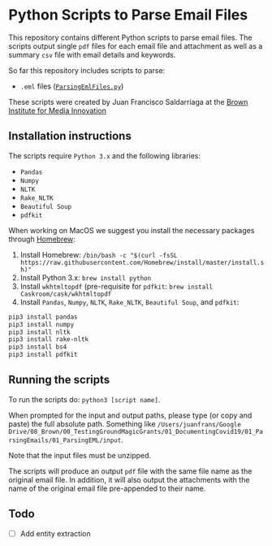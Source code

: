 # Python Scripts to Parse Email Files

This repository contains different Python scripts to parse email files. The scripts output single `pdf` files for each email file and attachment as well as a summary `csv` file with email details and keywords.

So far this repository includes scripts to parse:

* `.eml` files ([`ParsingEmlFiles.py`](https://github.com/browninstitute/parsing_email_files/blob/master/ParsingEmlFiles.py))

These scripts were created by Juan Francisco Saldarriaga at the [Brown Institute for Media Innovation](https://brown.columbia.edu/)

## Installation instructions

The scripts require `Python 3.x` and the following libraries:

* `Pandas`
* `Numpy`
* `NLTK`
* `Rake_NLTK`
* `Beautiful Soup`
* `pdfkit`

When working on MacOS we suggest you install the necessary packages through [Homebrew](https://brew.sh/):

1. Install Homebrew: `/bin/bash -c "$(curl -fsSL https://raw.githubusercontent.com/Homebrew/install/master/install.sh)"`
2. Install Python 3.x: `brew install python`
3. Install `wkhtmltopdf` (pre-requisite for `pdfkit`: `brew install Caskroom/cask/wkhtmltopdf`
4. Install `Pandas`, `Numpy`, `NLTK`, `Rake_NLTK`, `Beautiful Soup`, and `pdfkit`:

```bash
pip3 install pandas
pip3 install numpy
pip3 install nltk
pip3 install rake-nltk
pip3 install bs4
pip3 install pdfkit
```

## Running the scripts

To run the scripts do: `python3 [script name]`.

When prompted for the input and output paths, please type (or copy and paste) the full absolute path. Something like `/Users/juanfrans/Google Drive/08_Brown/00_TestingGroundMagicGrants/01_DocumentingCovid19/01_ParsingEmails/01_ParsingEML/input`.

Note that the input files must be unzipped.

The scripts will produce an output `pdf` file with the same file name as the original email file. In addition, it will also output the attachments with the name of the original email file pre-appended to their name.

## Todo

* [ ] Add entity extraction